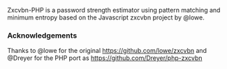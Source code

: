 Zxcvbn-PHP is a password strength estimator using pattern matching
and minimum entropy based on the Javascript zxcvbn project by @lowe.

### Acknowledgements
Thanks to @lowe for the original https://github.com/lowe/zxcvbn 
and @Dreyer for the PHP port as https://github.com/Dreyer/php-zxcvbn
